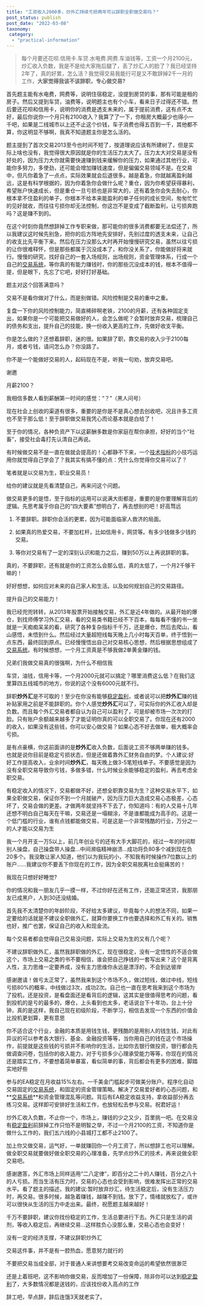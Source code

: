 ```yaml
---
title: "工资收入2000多，炒外汇持续亏损两年可以辞职全职做交易吗？"
post_status: publish
post_date: "2022-03-08"
taxonomy:
 category: 
  - "practical-information"
---
```


> 每个月要还花呗.信用卡.车贷.水电费.网费.车油钱等，工资一个月2100元，炒汇收入负数，我是不是给大家拖后腿了，丢了炒汇人的脸了？我已经坚持2年了，真的好累，怎么活？我觉得交易我能行可是又不敢辞掉2千一月的工作，**大家觉得我该不该辞职，专心做交易?**

首先题主能有水电费，网费等，说明住宿稳定，没提到房贷的事，那有可能是租的房子。然后又提到车贷，油费等，说明题主也有个小车，看来日子过得还不错。然后要还花呗和信用卡，说明你的消费是透支未来的，属于提前消费，这有点不太好，最后你说你一个月只有2100收入？我算了了一下，你租房大概最少也得小一千吧，如果是二线城市以上还不止这个价钱，车子消费也得五百到一千，其他都不算，你这明显不够啊，我真不知道题主你是怎么活的。

题主提到了首次交易2013至今也时间不短了，按道理说应该有所建树了，但是实际上啥也没有，我觉得很大原因就是你的生活压力太大了。压力太大对交易是没有好处的，因为压力大你就需要快速赚到钱来缓解你的压力，如果通过其他行业，可能你多努力，多使劲，还可能会增加赚钱速度，但是偏偏交易领域不是。在交易中，但凡你着急了一点点，实际效果就会后退很多。越是着急，你就越离盈利越远，这是有科学根据的，因为你着急你会做什么呢？重仓，因为你希望获得暴利，希望账户快速成长，但是重仓一旦亏损也是非常大的，还有着急你会失去耐心，你根本拿不住盈利的单子，你根本不给本来能盈利的单子任何的成长空间，匆匆忙忙的见好就收，而往往亏损你却无法控制，你这岂不是变成了截断盈利，让亏损奔跑吗？这是赚不到的。

在这个时刻你竟然想辞掉工作专职来做，那可能你的很多消费都要无法偿还了，所以我建议这时候先别急，把你的后方阵地先安排好，先别过度的透支未来，让自己的收支比先平衡下来。然后在压力没那么大时再开始慢慢研究交易，虽然以往亏损的让你很难释怀，但是那些都属于沉没成本了，和你没关系了，你能做好将来就行。慢慢的研究，找好自己的一套入场规则，出场规则，资金管理体系，行成一个自己的[交易系统](https://funstoutiao.com/encountered-large-retracement.html)，等你真的有能力赚钱时，你的那些沉没成本的钱，根本不值得一提，但是眼下，先忘了它吧，好好打好基础。

题主对这个回答满意吗？

交易不是看你做对了什么，而是别做错。风险控制是交易的重中之重。

复盘一下你的风险控制能力，简直稀碎啊老铁，2100的月薪，还有各种固定支出，如果你是一个可能把交易做好的人，会怎么做呢？会暂时放弃交易，梳理自己的债务和支出，提升自己的技能，换一份收入更高的工作，先做好收支平衡。

你是怎么做的？还想着辞职，迷的很。如果辞了职，靠交易的收入少于2100每月，或者亏钱，请问怎么办？你没路了。

你不是一个能做好交易的人，起码现在不是，听我一句劝，放弃交易吧。

谢邀

月薪2100？

我相信多数人看到薪酬第一时间的感觉：“？”（黑人问号）

现在社会上创收的渠道有很多，重要的是你是不是真心想去创收吧，况且许多工资也不至于那么低！至于辞职做交易我凭心而论基本就是白给了！

至于你的情况，各种负资产下以这薪酬多数是你家庭在帮你承担，好好的当个“社畜”，接受社会毒打先认清自己再说。

有时候做交易不是一直在做就会提高的！心都静不下来，一个[技术指标](https://funstoutiao.com/investment-portfolio.html)的小技巧运用你就觉得自己学会了？我其实有搞不懂的点：凭什么你觉得你交易可以了？

笔者就是以交易为生，职业交易员！

给你的建议就是先看清楚自己，再来问这个问题。

做交易更多的是悟，至于指标的运用可以说满大街都是，重要的是你要理解背后的逻辑。先思考属于你自己的“四大要素”想明白了，再去想别的吧！好高骛远

1. 不要辞职。辞职你会活的更累，因为可能面临家人救济的局面。

2. 如果真的热爱交易，不要加杠杆，比如信用卡，网贷等。有多少钱做多少钱的交易。

3. 等你对交易有了一定的深刻认识和能力之后，赚到50万以上再说辞职的事。

真的，不要辞职，还有就是你的工资怎么会那么低，真的太低了，一个月2千够干嘛的！

好好想想，如何应对未来的自己家人和生活。以及如何规划自己的交易路径。

提升自己的交易能力！

我已经兜兜转转，从2013年股票开始接触交易，外汇是近4年做的。从最开始的爆仓，到找师傅学习外汇交易，看的交易类书籍已经不下百本，每每看不懂的书一坐就是一天痴痴呆呆的看，研究了各种复杂指标千千万，还是爆仓，然后去爬山，看山感悟，未悟到什么。然后经过大量超短线每天晚上几小时每天百单，终于悟到一点东西，最终回到原点。已经慢慢悟出自己对交易核心思想，然后根据思想组成了[交易系统](https://funstoutiao.com/encountered-large-retracement.html)。有时候想想，一个月工资真是不够我做2单黄金赚的钱。

兄弟们我做交易真的很强啊，为什么不相信我

车贷，油钱，信用卡等，一个月2000元就可以搞定？哪里消费这么低？在我们这里算四五线城市的地方，你说的这个没有6000元就不行。

辞职**炒外汇**是不可取的！至少在你没有能够[稳定盈利](https://funstoutiao.com/conditions-for-stable-profit.html)，或者说可以把**炒外汇**赚的钱补贴家用之前是不能辞职的。你个人感觉**炒外汇**可以了，可实际你的外汇收入却是负数。而且每个外汇交易者都自认为自己可以盈利了，可是却被市场一次次的打脸。只有账户余额越来越多了才能证明你真的可以全职交易了。你现在还有2000的收入，如果没有这些钱，你可以安心做交易？如果心态不好去做单，极大概率会亏损。

是有点豪横，你这前面讲的是**炒外汇**收入负数，后面说工资不够两单赚的钱多。 也就是说你目前是稳定亏损状态，但是还做着靠外汇财务自由的梦。个人建议:好好工作提高收入，业余时间**炒外汇**，每天晚上做3-5笔短线单子。不要感觉是因为没有全职交易导致你亏钱，多做多错，什么时候业余能够稳定的盈利，再去考虑全职交易。

有稳定收入的情况下，交易都做不好，还想全职靠交易为生？这种交易水平下，如果全职做交易，保证你不到一个月就破产，因为压力巨大造成交易心态极差，心态坏了，交易会做的更差。才做两年就坚持不下去了，你知道吗：有的人交易十几年还想不明白自己每天在干嘛，交易还是一塌糊涂，不是谁都能成为高手的。这是一个低门槛的行业，谁有点钱都能做交易，可是这是一个非常残酷的行业，万分之一的人才能以交易为生

我一个月开支一万5以上，前几年创业亏的还有大手大脚花的，经过一年的时间帮别人操盘，自己操盘带人操盘…中间濒临精神崩溃…成功将负80多个减到现在负20多个。我没敢让家人知道，他们以为我玩的小，不知我有时候操作7位数以上的账户……我建议你不要丢下你现在的工作，因为全职交易脱离社会挺痛苦的！

我现在只想好好睡觉?

‌你的情况和我一朋友几乎一摸一样，不过你好在还有工作，还能正常还贷，我那朋友已成黑户，人到30还没结婚。

首先我不太清楚你的年龄阶段，不好给太多建议，毕竟每个人的想法不同，如果一定要给的话就是不建议全职做外汇，就算你要换工作也要选择和外汇有关的。销售也好，推广也罢，保证自己的收入和现金流。

每个交易者都会觉得自己交易没问题，实际上交易为生的又有几个呢？

不建议辞职做外汇，虽然我辞职做的外汇，现在很稳定，没有一定悟性的不适合做这个，市场上交易之类的书不要相信，谁会把自己挣钱的一套写出来？这个是背离人性，主力思维一定要养成，没有主力思维你永远是漂浮的，不会到达彼岸

感谢邀请！做亏太正常了，虽然我来到这个市场不久，做过短线，做过中线，短线亏损80%的概率，中线做过3次，成功2次。自己也一直在思考我来到这个市场为了投机，还是投资，是看盘面还是看背后的逻辑，这其实是很值得思考的问题，看到投机的是亏的最多的，爆仓，上头看到也太多，老话说台下十年功，台上十分钟，真的是这样，我自己现在初级阶段，不断学习，相信去发现一个东西的价值会比投机更划算，更有意思

你不适合这个行业，金融的本质是用钱生钱，更残酷的是用别人的钱生钱，对此有异议的可以参考各大银行、基金、金融投资等等，当你用自己的钱在这个市场操作，前提就是这些钱的亏损并不影响你的生活，比如你去银行做投资，银行都会先做调查问卷，包括你的收入能力，对于亏损多少心理承受能力等等，你现在的情况还是踏实工作，不要想着简单暴富，看似简单的事，背后都会有更多的困难，脚踏实地好些

参与的EA稳定在月收益15%左右。一千美金门槛起步可做美分账户。程序化自动交易固定的[交易系统](https://funstoutiao.com/encountered-large-retracement.html)，和固定的资金管理策略。解决了交易爱好者的心态问题，和**[交易系统](https://funstoutiao.com/encountered-large-retracement.html)**和资金管理混乱等问题。背后有EA稳定收益支持，拿收益部分再去练习交易。这样即可安排好生活和工作，也放轻松去参与交易。祝君好运！

炒外汇收入负数，不止你一个，市场上，赚钱的少之又少，百里挑一吧。在交易没有[稳定盈利](https://funstoutiao.com/conditions-for-stable-profit.html)前辞掉工作只怕不是明智之举，不过一个月2100的工资，不知道你是做什么工作的，我们五六线的小县城打工都不止2100了。

加上你又做交易，运气好，一单就赚回你一个月工资了，所以想辞工也可以理解。做全职交易就要做好做全职交易的心理准备，先学点炒外汇的技术，再来说做全职交易吧。

感谢邀答，外汇市场上同样适用“二八定律”，即百分之二十的人赚钱，百分之八十的人亏损。而当生活有压力时，交易的心态也会受到影响，很难发挥出正常的交易水平。看了题主的描述，我的建议:暂时放弃炒汇，待生活稳定后，没有生活压力时，再交易。很多时候，越急着赚钱，越赚不到钱。放下了，情绪就放松了，或许可以很快从生活的压力中走出来。最终，祝愿题主越来越好！

千万不要辞职，建议你找份稳定的工作，生活总要进行下去。外汇只是生活的调剂，等收入稳定后，再继续交易...这样胜负心没那么重，交易心态也会变好！

没有一定的经济支撑，不建议辞职炒外汇

交易这件事，并不是有一腔热血，愿意努力就行的

不要把交易当成全部，对于普通人来讲想要考交易改变命运的希望依然很渺茫

还是上着班吧，这不影响你做交易，反而增加了一份保障，除非你可以达到[稳定盈利](https://funstoutiao.com/conditions-for-stable-profit.html)了，大多数情况都是送钱的，应该找份收入高点的工作

辞工吧，早点辞，辞后连饿3天就老实了。
